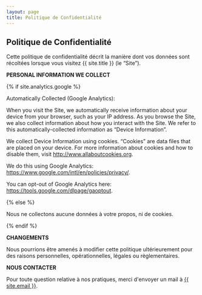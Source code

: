 ```yaml
---
layout: page
title: Politique de Confidentialité
---
```

<div class="col-lg-12 text-center">
	<h2 class="section-heading text-uppercase">Politique de Confidentialité</h2>
</div>

Cette politique de confidentialité décrit la manière dont vos données sont récoltées lorsque vous visitez {{ site.title }} (le “Site”).

**PERSONAL INFORMATION WE COLLECT**

{% if site.analytics.google %}

Automatically Collected (Google Analytics):

When you visit the Site, we automatically receive information about your device from your browser, such as your IP address. As you browse the Site, we also collect information about how you interact with the Site. We refer to this automatically-collected information as “Device Information”.

We collect Device Information using cookies. “Cookies” are data files that are placed on your device. For more information about cookies and how to disable them, visit http://www.allaboutcookies.org.

We do this using Google Analytics: <https://www.google.com/intl/en/policies/privacy/>.

You can opt-out of Google Analytics here: <https://tools.google.com/dlpage/gaoptout>.

{% else %}

Nous ne collectons aucune données à votre propos, ni de cookies.

{% endif %}

**CHANGEMENTS**

Nous pourrions être amenés à modifier cette politique ultérieurement pour des raisons personnelles, opérationnelles, légales ou règlementaires.

**NOUS CONTACTER**

Pour toute question relative à nos pratiques, merci d'envoyer un mail à <a href="mailto:{{ site.email }}">{{ site.email }}</a>.
